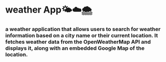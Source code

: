 <h1>weather App🌤️☁️🌨️
</h1>
<h3>a weather application that allows users to search for weather information based on a city name or their current location. It fetches weather data from the OpenWeatherMap API and displays it, along with an embedded Google Map of the location.
<h3/>

